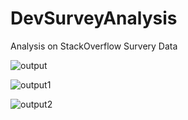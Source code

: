 # DevSurveyAnalysis
Analysis on StackOverflow Survery Data


![output](https://user-images.githubusercontent.com/95348193/173020568-4b6f14c1-79cc-4a41-83f2-0d61f2504da0.png)


![output1](https://user-images.githubusercontent.com/95348193/173020590-0bd43b63-6fdb-40cd-b5a6-33e44492f78c.png)


![output2](https://user-images.githubusercontent.com/95348193/173020606-562f6fa4-3c72-45dd-a83f-a36727b33e35.png)
